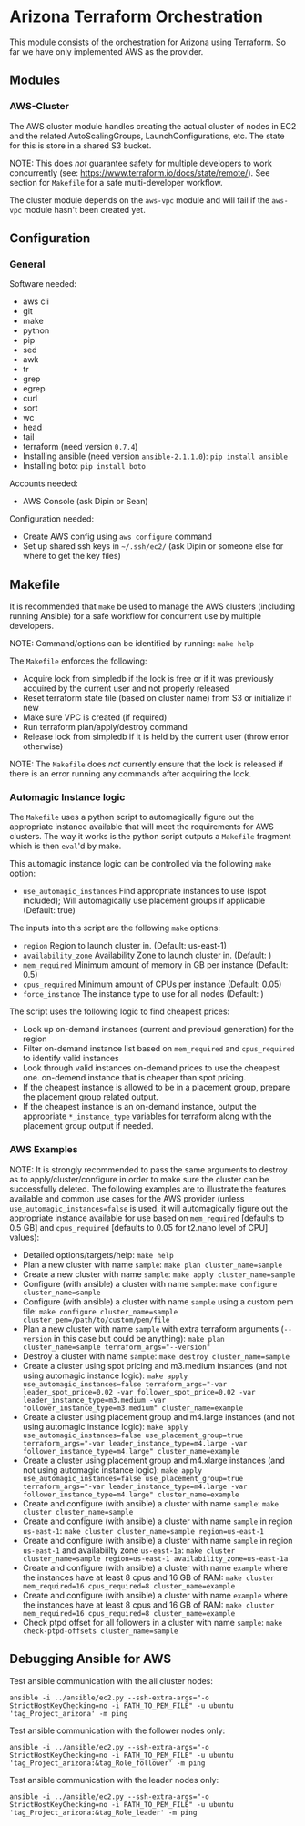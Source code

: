 # Arizona Terraform Orchestration

This module consists of the orchestration for Arizona using Terraform.
So far we have only implemented AWS as the provider.

## Modules

### AWS-Cluster

The AWS cluster module handles creating the actual cluster of nodes in EC2 and the related
AutoScalingGroups, LaunchConfigurations, etc. The state for this is store in a
shared S3 bucket. 

NOTE: This does *not* guarantee safety for multiple developers to work
concurrently (see: https://www.terraform.io/docs/state/remote/). See section for
`Makefile` for a safe multi-developer workflow.

The cluster module depends on the `aws-vpc` module and will fail if the `aws-vpc` module
hasn't been created yet.

## Configuration

### General

Software needed:

* aws cli
* git
* make
* python
* pip
* sed
* awk
* tr
* grep
* egrep
* curl
* sort
* wc
* head
* tail
* terraform (need version `0.7.4`)
* Installing ansible (need version `ansible-2.1.1.0`): `pip install ansible`
* Installing boto: `pip install boto`

Accounts needed:

* AWS Console (ask Dipin or Sean)

Configuration needed:

* Create AWS config using `aws configure` command
* Set up shared ssh keys in `~/.ssh/ec2/` (ask Dipin or someone else for where to get the
  key files)

## Makefile

It is recommended that `make` be used to manage the AWS clusters (including
running Ansible) for a safe workflow for concurrent use by multiple developers.

NOTE: Command/options can be identified by running: `make help`

The `Makefile` enforces the following:

* Acquire lock from simpledb if the lock is free or if it was previously
  acquired by the current user and not properly released
* Reset terraform state file (based on cluster name) from S3 or initialize if
  new
* Make sure VPC is created (if required)
* Run terraform plan/apply/destroy command
* Release lock from simpledb if it is held by the current user (throw error
  otherwise)

NOTE: The `Makefile` does *not* currently ensure that the lock is released if
there is an error running any commands after acquiring the lock.

### Automagic Instance logic

The `Makefile` uses a python script to automagically figure out the
appropriate instance available that will meet the requirements for AWS clusters.
The way it works is the python script outputs a `Makefile` fragment which is then
`eval`'d by make.

This automagic instance logic can be controlled via the following
`make` option:

* `use_automagic_instances`  Find appropriate instances to use (spot included);
  Will automagically use placement groups if applicable (Default: true)

The inputs into this script are the following `make` options:

* `region` Region to launch cluster in. (Default: us-east-1)
* `availability_zone` Availability Zone to launch cluster in. (Default: )
* `mem_required` Minimum amount of memory in GB per instance (Default: 0.5)
* `cpus_required` Minimum amount of CPUs per instance (Default: 0.05)
* `force_instance` The instance type to use for all nodes (Default: )

The script uses the following logic to find cheapest prices:

* Look up on-demand instances (current and previoud generation) for the region
* Filter on-demand instance list based on `mem_required` and `cpus_required`
  to identify valid instances
* Look through valid instances on-demand prices to use the cheapest one.
  on-demend instance that is cheaper than spot pricing.
* If the cheapest instance is allowed to be in a placement group, prepare
  the placement group related output.
* If the cheapest instance is an on-demand instance, output the appropriate
  `*_instance_type` variables for terraform along with the placement group
  output if needed.

### AWS Examples

NOTE: It is strongly recommended to pass the same arguments to destroy as to
      apply/cluster/configure in order to make sure the cluster can be successfully
      deleted.
The following examples are to illustrate the features available and common use
cases for the AWS provider (unless `use_automagic_instances=false` is used, it
will automagically figure out the appropriate instance available for use based
on `mem_required` [defaults to 0.5 GB] and `cpus_required` [defaults to 0.05 
for t2.nano level of CPU] values):

* Detailed options/targets/help:
  `make help`
* Plan a new cluster with name `sample`:
  `make plan cluster_name=sample`
* Create a new cluster with name `sample`:
  `make apply cluster_name=sample`
* Configure (with ansible) a cluster with name `sample`:
  `make configure cluster_name=sample`
* Configure (with ansible) a cluster with name `sample` using a custom pem file:
  `make configure cluster_name=sample cluster_pem=/path/to/custom/pem/file`
* Plan a new cluster with name `sample` with extra terraform arguments
  (`--version` in this case but could be anything):
  `make plan cluster_name=sample terraform_args="--version"`
* Destroy a cluster with name `sample`:
  `make destroy cluster_name=sample`
* Create a cluster using spot pricing and m3.medium instances (and not using 
  automagic instance logic):
  `make apply use_automagic_instances=false terraform_args="-var leader_spot_price=0.02 -var follower_spot_price=0.02 -var leader_instance_type=m3.medium -var follower_instance_type=m3.medium" cluster_name=example`
* Create a cluster using placement group and m4.large instances (and not
  using automagic instance logic):
  `make apply use_automagic_instances=false use_placement_group=true terraform_args="-var leader_instance_type=m4.large -var follower_instance_type=m4.large" cluster_name=example`
* Create a cluster using placement group and m4.xlarge instances
  (and not using automagic instance logic):
  `make apply use_automagic_instances=false use_placement_group=true terraform_args="-var leader_instance_type=m4.large -var follower_instance_type=m4.large" cluster_name=example`
* Create and configure (with ansible) a cluster with name `sample`:
  `make cluster cluster_name=sample`
* Create and configure (with ansible) a cluster with name `sample` in region
  `us-east-1`:
  `make cluster cluster_name=sample region=us-east-1`
* Create and configure (with ansible) a cluster with name `sample` in region
  `us-east-1` and availabiilty zone `us-east-1a`:
  `make cluster cluster_name=sample region=us-east-1 availability_zone=us-east-1a`
* Create and configure (with ansible) a cluster with name `example` where
  the instances have at least 8 cpus and 16 GB of RAM:
  `make cluster mem_required=16 cpus_required=8 cluster_name=example`
* Create and configure (with ansible) a cluster with name `example` where
  the instances have at least 8 cpus and 16 GB of RAM:
  `make cluster mem_required=16 cpus_required=8 cluster_name=example`
* Check ptpd offset for all followers in a cluster with name `sample`:
  `make check-ptpd-offsets cluster_name=sample`

## Debugging Ansible for AWS

Test ansible communication with the all cluster nodes:

`ansible -i ../ansible/ec2.py --ssh-extra-args="-o StrictHostKeyChecking=no -i PATH_TO_PEM_FILE" -u ubuntu 'tag_Project_arizona' -m ping`

Test ansible communication with the follower nodes only:

`ansible -i ../ansible/ec2.py --ssh-extra-args="-o StrictHostKeyChecking=no -i PATH_TO_PEM_FILE" -u ubuntu 'tag_Project_arizona:&tag_Role_follower' -m ping`

Test ansible communication with the leader nodes only:

`ansible -i ../ansible/ec2.py --ssh-extra-args="-o StrictHostKeyChecking=no -i PATH_TO_PEM_FILE" -u ubuntu 'tag_Project_arizona:&tag_Role_leader' -m ping`


